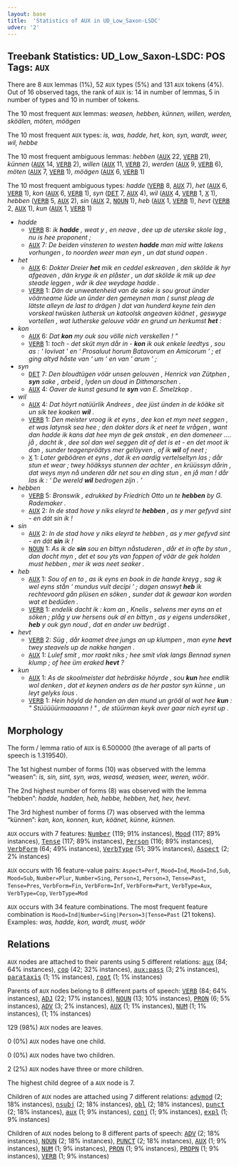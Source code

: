 ```yaml
---
layout: base
title:  'Statistics of AUX in UD_Low_Saxon-LSDC'
udver: '2'
---
```


## Treebank Statistics: UD_Low_Saxon-LSDC: POS Tags: `AUX`

There are 8 `AUX` lemmas (1%), 52 `AUX` types (5%) and 131 `AUX` tokens (4%).
Out of 16 observed tags, the rank of `AUX` is: 14 in number of lemmas, 5 in number of types and 10 in number of tokens.

The 10 most frequent `AUX` lemmas: <em>weasen, hebben, künnen, willen, werden, sköälen, möten, möägen</em>

The 10 most frequent `AUX` types:  <em>is, was, hadde, het, kon, syn, wardt, weer, wil, hebbe</em>

The 10 most frequent ambiguous lemmas: <em>hebben</em> (<tt><a href="nds_lsdc-pos-AUX.html">AUX</a></tt> 22, <tt><a href="nds_lsdc-pos-VERB.html">VERB</a></tt> 21), <em>künnen</em> (<tt><a href="nds_lsdc-pos-AUX.html">AUX</a></tt> 14, <tt><a href="nds_lsdc-pos-VERB.html">VERB</a></tt> 2), <em>willen</em> (<tt><a href="nds_lsdc-pos-AUX.html">AUX</a></tt> 11, <tt><a href="nds_lsdc-pos-VERB.html">VERB</a></tt> 2), <em>werden</em> (<tt><a href="nds_lsdc-pos-AUX.html">AUX</a></tt> 9, <tt><a href="nds_lsdc-pos-VERB.html">VERB</a></tt> 6), <em>möten</em> (<tt><a href="nds_lsdc-pos-AUX.html">AUX</a></tt> 7, <tt><a href="nds_lsdc-pos-VERB.html">VERB</a></tt> 1), <em>möägen</em> (<tt><a href="nds_lsdc-pos-AUX.html">AUX</a></tt> 6, <tt><a href="nds_lsdc-pos-VERB.html">VERB</a></tt> 1)

The 10 most frequent ambiguous types:  <em>hadde</em> (<tt><a href="nds_lsdc-pos-VERB.html">VERB</a></tt> 8, <tt><a href="nds_lsdc-pos-AUX.html">AUX</a></tt> 7), <em>het</em> (<tt><a href="nds_lsdc-pos-AUX.html">AUX</a></tt> 6, <tt><a href="nds_lsdc-pos-VERB.html">VERB</a></tt> 1), <em>kon</em> (<tt><a href="nds_lsdc-pos-AUX.html">AUX</a></tt> 6, <tt><a href="nds_lsdc-pos-VERB.html">VERB</a></tt> 1), <em>syn</em> (<tt><a href="nds_lsdc-pos-DET.html">DET</a></tt> 7, <tt><a href="nds_lsdc-pos-AUX.html">AUX</a></tt> 4), <em>wil</em> (<tt><a href="nds_lsdc-pos-AUX.html">AUX</a></tt> 4, <tt><a href="nds_lsdc-pos-VERB.html">VERB</a></tt> 1, <tt><a href="nds_lsdc-pos-X.html">X</a></tt> 1), <em>hebben</em> (<tt><a href="nds_lsdc-pos-VERB.html">VERB</a></tt> 5, <tt><a href="nds_lsdc-pos-AUX.html">AUX</a></tt> 2), <em>sin</em> (<tt><a href="nds_lsdc-pos-AUX.html">AUX</a></tt> 2, <tt><a href="nds_lsdc-pos-NOUN.html">NOUN</a></tt> 1), <em>heb</em> (<tt><a href="nds_lsdc-pos-AUX.html">AUX</a></tt> 1, <tt><a href="nds_lsdc-pos-VERB.html">VERB</a></tt> 1), <em>hevt</em> (<tt><a href="nds_lsdc-pos-VERB.html">VERB</a></tt> 2, <tt><a href="nds_lsdc-pos-AUX.html">AUX</a></tt> 1), <em>kun</em> (<tt><a href="nds_lsdc-pos-AUX.html">AUX</a></tt> 1, <tt><a href="nds_lsdc-pos-VERB.html">VERB</a></tt> 1)


* <em>hadde</em>
  * <tt><a href="nds_lsdc-pos-VERB.html">VERB</a></tt> 8: <em>ik <b>hadde</b> , weat y , en neave , dee up de uterske skole lag , nu is hee proponent ;</em>
  * <tt><a href="nds_lsdc-pos-AUX.html">AUX</a></tt> 7: <em>De beiden vinsteren to westen <b>hadde</b> man mid witte lakens vorhungen , to noorden weer man eyn , un dat stund oapen .</em>
* <em>het</em>
  * <tt><a href="nds_lsdc-pos-AUX.html">AUX</a></tt> 6: <em>Dokter Dreier <b>het</b> mik en ceddel eskreaven , den skölde ik hyr afgeaven , dän kryge ik en plåster , un dat skölde ik mik up dee steade leggen , wår ik dee weydage hadde .</em>
  * <tt><a href="nds_lsdc-pos-VERB.html">VERB</a></tt> 1: <em>Dän de unweatenheid van de sake is sou grout ünder vöärneame lüde un ünder den gemeynen man ( sunst pleag de lätste alleyn de last to drägen ) dat van hunderd keyne tein den vorskeal twüsken luthersk un katoolsk angeaven köänet , geswyge vortellen , wat lutherske gelouve vöär en grund un herkumst <b>het</b> :</em>
* <em>kon</em>
  * <tt><a href="nds_lsdc-pos-AUX.html">AUX</a></tt> 6: <em>Dat <b>kon</b> my ouk sou völle nich verskellen ! "</em>
  * <tt><a href="nds_lsdc-pos-VERB.html">VERB</a></tt> 1: <em>toch - det sküt myn dår in - <b>kon</b> ik ouk enkele leedtys , sou as : ‘ Iovivat ’ en ‘ Prosaluut horum Batavorum en Amicorum ’ ; et ging altyd håste van ‘ um ’ en van ‘ arum ’ ;</em>
* <em>syn</em>
  * <tt><a href="nds_lsdc-pos-DET.html">DET</a></tt> 7: <em>Den bloudtügen vöär unsen gelouven , Henrick van Zütphen , <b>syn</b> sake , arbeid , lyden un doud in Dithmarschen .</em>
  * <tt><a href="nds_lsdc-pos-AUX.html">AUX</a></tt> 4: <em>Oaver de kunst gesund te <b>syn</b> van E. Smelzkop .</em>
* <em>wil</em>
  * <tt><a href="nds_lsdc-pos-AUX.html">AUX</a></tt> 4: <em>Dat höyrt natüürlik Andrees , dee jüst ünden in de köäke sit un sik tee koaken <b>wil</b> .</em>
  * <tt><a href="nds_lsdc-pos-VERB.html">VERB</a></tt> 1: <em>Den meister vroog ik et eyns , dee kon et myn neet seggen , et was latynsk sea hee ; den dokter dors ik et neet te vrågen , want dan hadde ik kans dat hee myn de gek anstak , en den domeneer .... jå , dacht ik , dee sol dan wel seggen dit of det is et - en det moot ik dan , sunder teagenpröätys mer gelöyven , of ik <b>wil</b> of neet ;</em>
  * <tt><a href="nds_lsdc-pos-X.html">X</a></tt> 1: <em>Later geböären et eyns , dat ik en aardig vertelseltyn las ; dår stun et wear ; twey höäksys stunnen der achter , en krüüssyn dårin , dat weys myn nå underen dår net sou en ding stun , en jå man ! dår las ik : ‘ De wereld <b>wil</b> bedrogen zijn . ’</em>
* <em>hebben</em>
  * <tt><a href="nds_lsdc-pos-VERB.html">VERB</a></tt> 5: <em>Bronswik , edrukked by Friedrich Otto un te <b>hebben</b> by G. Rademaker .</em>
  * <tt><a href="nds_lsdc-pos-AUX.html">AUX</a></tt> 2: <em>In de stad hove y niks eleyrd te <b>hebben</b> , as y mer gefyvd sint - en dát sin ik !</em>
* <em>sin</em>
  * <tt><a href="nds_lsdc-pos-AUX.html">AUX</a></tt> 2: <em>In de stad hove y niks eleyrd te hebben , as y mer gefyvd sint - en dát <b>sin</b> ik !</em>
  * <tt><a href="nds_lsdc-pos-NOUN.html">NOUN</a></tt> 1: <em>As ik de <b>sin</b> sou en bittyn nåstuderen , dår et in ofte by stun , dan docht myn , det et sou yts van foppen of vöär de gek holden must hebben , mer ik was neet seaker .</em>
* <em>heb</em>
  * <tt><a href="nds_lsdc-pos-AUX.html">AUX</a></tt> 1: <em>Sou of en to , as ik eyns en book in de hande kreyg , sag ik wel eyns stån ‘ mundus vult decipi ’ ; dagen answyt <b>heb</b> ik rechtevoord gån plüsen en söken , sunder dat ik gewaar kon worden wat et bedüden .</em>
  * <tt><a href="nds_lsdc-pos-VERB.html">VERB</a></tt> 1: <em>endelik dacht ik : kom an , Knelis , selvens mer eyns an et söken ; plåg y uw hersens ouk al en bittyn , as y eigens undersöket , <b>heb</b> y ouk gyn noud , dat en ander uw bedrügt .</em>
* <em>hevt</em>
  * <tt><a href="nds_lsdc-pos-VERB.html">VERB</a></tt> 2: <em>Süg , dår koamet dree jungs an up klumpen , man eyne <b>hevt</b> twey steavels up de nakke hangen .</em>
  * <tt><a href="nds_lsdc-pos-AUX.html">AUX</a></tt> 1: <em>Lulef smit , mor raakt niks ; hee smit vlak langs Bennad synen klump ; of hee üm eraked <b>hevt</b> ?</em>
* <em>kun</em>
  * <tt><a href="nds_lsdc-pos-AUX.html">AUX</a></tt> 1: <em>As de skoolmeister dat hebräiske höyrde , sou <b>kun</b> hee endlik wol denken , dat et keynen anders as de her pastor syn künne , un leyt gelyks lous .</em>
  * <tt><a href="nds_lsdc-pos-VERB.html">VERB</a></tt> 1: <em>Hein höyld de handen an den mund un gröäl al wat hee <b>kun</b> : " Stüüüüürmaaaann ! " , de stüürman keyk aver gaar nich eyrst up .</em>

## Morphology

The form / lemma ratio of `AUX` is 6.500000 (the average of all parts of speech is 1.319540).

The 1st highest number of forms (10) was observed with the lemma “weasen”: <em>is, sin, sint, syn, was, weasd, weasen, weer, weren, wöör</em>.

The 2nd highest number of forms (8) was observed with the lemma “hebben”: <em>hadde, hadden, heb, hebbe, hebben, het, hev, hevt</em>.

The 3rd highest number of forms (7) was observed with the lemma “künnen”: <em>kan, kon, konnen, kun, köänet, künne, künnen</em>.

`AUX` occurs with 7 features: <tt><a href="nds_lsdc-feat-Number.html">Number</a></tt> (119; 91% instances), <tt><a href="nds_lsdc-feat-Mood.html">Mood</a></tt> (117; 89% instances), <tt><a href="nds_lsdc-feat-Tense.html">Tense</a></tt> (117; 89% instances), <tt><a href="nds_lsdc-feat-Person.html">Person</a></tt> (116; 89% instances), <tt><a href="nds_lsdc-feat-VerbForm.html">VerbForm</a></tt> (64; 49% instances), <tt><a href="nds_lsdc-feat-VerbType.html">VerbType</a></tt> (51; 39% instances), <tt><a href="nds_lsdc-feat-Aspect.html">Aspect</a></tt> (2; 2% instances)

`AUX` occurs with 16 feature-value pairs: `Aspect=Perf`, `Mood=Ind`, `Mood=Ind,Sub`, `Mood=Sub`, `Number=Plur`, `Number=Sing`, `Person=1`, `Person=3`, `Tense=Past`, `Tense=Pres`, `VerbForm=Fin`, `VerbForm=Inf`, `VerbForm=Part`, `VerbType=Aux`, `VerbType=Cop`, `VerbType=Mod`

`AUX` occurs with 34 feature combinations.
The most frequent feature combination is `Mood=Ind|Number=Sing|Person=3|Tense=Past` (21 tokens).
Examples: <em>was, hadde, kon, wardt, must, wöör</em>


## Relations

`AUX` nodes are attached to their parents using 5 different relations: <tt><a href="nds_lsdc-dep-aux.html">aux</a></tt> (84; 64% instances), <tt><a href="nds_lsdc-dep-cop.html">cop</a></tt> (42; 32% instances), <tt><a href="nds_lsdc-dep-aux-pass.html">aux:pass</a></tt> (3; 2% instances), <tt><a href="nds_lsdc-dep-parataxis.html">parataxis</a></tt> (1; 1% instances), <tt><a href="nds_lsdc-dep-root.html">root</a></tt> (1; 1% instances)

Parents of `AUX` nodes belong to 8 different parts of speech: <tt><a href="nds_lsdc-pos-VERB.html">VERB</a></tt> (84; 64% instances), <tt><a href="nds_lsdc-pos-ADJ.html">ADJ</a></tt> (22; 17% instances), <tt><a href="nds_lsdc-pos-NOUN.html">NOUN</a></tt> (13; 10% instances), <tt><a href="nds_lsdc-pos-PRON.html">PRON</a></tt> (6; 5% instances), <tt><a href="nds_lsdc-pos-ADV.html">ADV</a></tt> (3; 2% instances), <tt><a href="nds_lsdc-pos-AUX.html">AUX</a></tt> (1; 1% instances), <tt><a href="nds_lsdc-pos-NUM.html">NUM</a></tt> (1; 1% instances),  (1; 1% instances)

129 (98%) `AUX` nodes are leaves.

0 (0%) `AUX` nodes have one child.

0 (0%) `AUX` nodes have two children.

2 (2%) `AUX` nodes have three or more children.

The highest child degree of a `AUX` node is 7.

Children of `AUX` nodes are attached using 7 different relations: <tt><a href="nds_lsdc-dep-advmod.html">advmod</a></tt> (2; 18% instances), <tt><a href="nds_lsdc-dep-nsubj.html">nsubj</a></tt> (2; 18% instances), <tt><a href="nds_lsdc-dep-obl.html">obl</a></tt> (2; 18% instances), <tt><a href="nds_lsdc-dep-punct.html">punct</a></tt> (2; 18% instances), <tt><a href="nds_lsdc-dep-aux.html">aux</a></tt> (1; 9% instances), <tt><a href="nds_lsdc-dep-conj.html">conj</a></tt> (1; 9% instances), <tt><a href="nds_lsdc-dep-expl.html">expl</a></tt> (1; 9% instances)

Children of `AUX` nodes belong to 8 different parts of speech: <tt><a href="nds_lsdc-pos-ADV.html">ADV</a></tt> (2; 18% instances), <tt><a href="nds_lsdc-pos-NOUN.html">NOUN</a></tt> (2; 18% instances), <tt><a href="nds_lsdc-pos-PUNCT.html">PUNCT</a></tt> (2; 18% instances), <tt><a href="nds_lsdc-pos-AUX.html">AUX</a></tt> (1; 9% instances), <tt><a href="nds_lsdc-pos-NUM.html">NUM</a></tt> (1; 9% instances), <tt><a href="nds_lsdc-pos-PRON.html">PRON</a></tt> (1; 9% instances), <tt><a href="nds_lsdc-pos-PROPN.html">PROPN</a></tt> (1; 9% instances), <tt><a href="nds_lsdc-pos-VERB.html">VERB</a></tt> (1; 9% instances)

